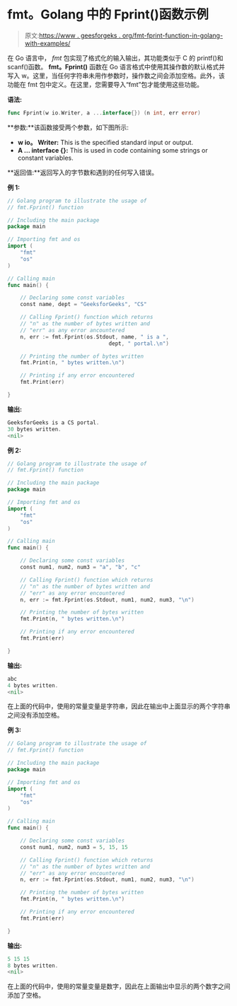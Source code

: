 # fmt。Golang 中的 Fprint()函数示例

> 原文:[https://www . geesforgeks . org/fmt-fprint-function-in-golang-with-examples/](https://www.geeksforgeeks.org/fmt-fprint-function-in-golang-with-examples/)

在 Go 语言中， *fmt* 包实现了格式化的输入输出，其功能类似于 C 的 printf()和 scanf()函数。 **fmt。Fprint()** 函数在 Go 语言格式中使用其操作数的默认格式并写入 w。这里，当任何字符串未用作参数时，操作数之间会添加空格。此外，该功能在 fmt 包中定义。在这里，您需要导入“fmt”包才能使用这些功能。

**语法:**

```go
func Fprint(w io.Writer, a ...interface{}) (n int, err error)

```

**参数:**该函数接受两个参数，如下图所示:

*   **w io。 Writer:** This is the specified standard input or output.
*   **A … interface {}:** This is used in code containing some strings or constant variables.

**返回值:**返回写入的字节数和遇到的任何写入错误。

**例 1:**

```go
// Golang program to illustrate the usage of
// fmt.Fprint() function

// Including the main package
package main

// Importing fmt and os
import (
    "fmt"
    "os"
)

// Calling main
func main() {

    // Declaring some const variables
    const name, dept = "GeeksforGeeks", "CS"

    // Calling Fprint() function which returns
    // "n" as the number of bytes written and 
    // "err" as any error ancountered
    n, err := fmt.Fprint(os.Stdout, name, " is a ",
                                dept, " portal.\n")

    // Printing the number of bytes written
    fmt.Print(n, " bytes written.\n")

    // Printing if any error encountered
    fmt.Print(err)

}
```

**输出:**

```go
GeeksforGeeks is a CS portal.
30 bytes written.
<nil>

```

**例 2:**

```go
// Golang program to illustrate the usage of
// fmt.Fprint() function

// Including the main package
package main

// Importing fmt and os
import (
    "fmt"
    "os"
)

// Calling main
func main() {

    // Declaring some const variables
    const num1, num2, num3 = "a", "b", "c"

    // Calling Fprint() function which returns
    // "n" as the number of bytes written and
    // "err" as any error encountered
    n, err := fmt.Fprint(os.Stdout, num1, num2, num3, "\n")

    // Printing the number of bytes written
    fmt.Print(n, " bytes written.\n")

    // Printing if any error encountered
    fmt.Print(err)

}
```

**输出:**

```go
abc
4 bytes written.
<nil>

```

在上面的代码中，使用的常量变量是字符串，因此在输出中上面显示的两个字符串之间没有添加空格。

**例 3:**

```go
// Golang program to illustrate the usage of
// fmt.Fprint() function

// Including the main package
package main

// Importing fmt and os
import (
    "fmt"
    "os"
)

// Calling main
func main() {

    // Declaring some const variables
    const num1, num2, num3 = 5, 15, 15

    // Calling Fprint() function which returns
    // "n" as the number of bytes written and 
    // "err" as any error encountered
    n, err := fmt.Fprint(os.Stdout, num1, num2, num3, "\n")

    // Printing the number of bytes written
    fmt.Print(n, " bytes written.\n")

    // Printing if any error encountered
    fmt.Print(err)

}
```

**输出:**

```go
5 15 15
8 bytes written.
<nil>

```

在上面的代码中，使用的常量变量是数字，因此在上面输出中显示的两个数字之间添加了空格。